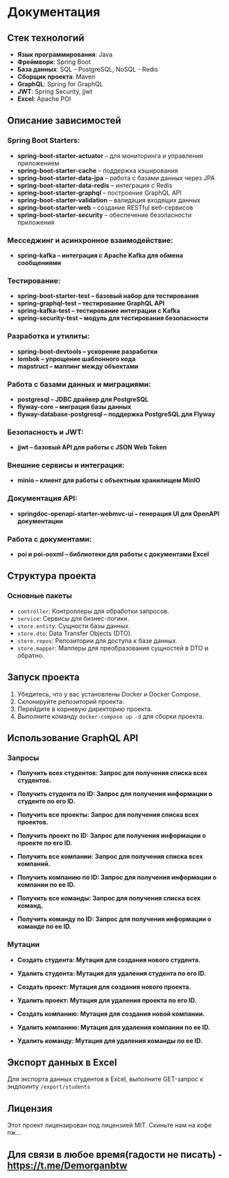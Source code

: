 # Документация

## Стек технологий

- **Язык программирования**: Java
- **Фреймворк**: Spring Boot
- **База данных**: SQL - PostgreSQL, NoSQL - Redis
- **Сборщик проекта**: Maven
- **GraphQL**: Spring for GraphQL
- **JWT**: Spring Security, jjwt
- **Excel**: Apache POI

## Описание зависимостей
###  **Spring Boot Starters:**

  - **spring-boot-starter-actuator** – для мониторинга и управления приложением
  - **spring-boot-starter-cache** – поддержка кэширования
  - **spring-boot-starter-data-jpa** – работа с базами данных через JPA
  - **spring-boot-starter-data-redis** – интеграция с Redis
  - **spring-boot-starter-graphql** – построение GraphQL API
  - **spring-boot-starter-validation** – валидация входящих данных
  - **spring-boot-starter-web** – создание RESTful веб-сервисов
  - **spring-boot-starter-security** – обеспечение безопасности приложения


### **Месседжинг и асинхронное взаимодействие:**

  - **spring-kafka – интеграция с Apache Kafka для обмена сообщениями**


### **Тестирование:**

  - **spring-boot-starter-test – базовый набор для тестирования**
  - **spring-graphql-test – тестирование GraphQL API**
  - **spring-kafka-test – тестирование интеграции с Kafka**
  - **spring-security-test – модуль для тестирования безопасности**


### **Разработка и утилиты:**

  - **spring-boot-devtools – ускорение разработки**
  - **lombok – упрощение шаблонного кода**
  - **mapstruct – маппинг между объектами**


### **Работа с базами данных и миграциями:**

  - **postgresql – JDBC драйвер для PostgreSQL**
  - **flyway-core – миграция базы данных**
  - **flyway-database-postgresql – поддержка PostgreSQL для Flyway**


###  **Безопасность и JWT:**

  - **jjwt – базовый API для работы с JSON Web Token**


### **Внешние сервисы и интеграция:**

  - **minio – клиент для работы с объектным хранилищем MinIO**


### **Документация API:**

  - **springdoc-openapi-starter-webmvc-ui – генерация UI для OpenAPI документации**


### **Работа с документами:**

  - **poi и poi-ooxml – библиотеки для работы с документами Excel**

## Структура проекта

### Основные пакеты

- `controller`: Контроллеры для обработки запросов.
- `service`: Сервисы для бизнес-логики.
- `store.entity`: Сущности базы данных.
- `store.dto`: Data Transfer Objects (DTO).
- `store.repos`: Репозитории для доступа к базе данных.
- `store.mapper`: Мапперы для преобразования сущностей в DTO и обратно.

## Запуск проекта

1. Убедитесь, что у вас установлены Docker и Docker Compose.
2. Склонируйте репозиторий проекта.
3. Перейдите в корневую директорию проекта.
4. Выполните команду `docker-compose up -d` для сборки проекта.

## Использование GraphQL API

### Запросы
- **Получить всех студентов: Запрос для получения списка всех студентов.**

- **Получить студента по ID: Запрос для получения информации о студенте по его ID.**

 - **Получить все проекты: Запрос для получения списка всех проектов.**

 - **Получить проект по ID: Запрос для получения информации о проекте по его ID.**

 - **Получить все компании: Запрос для получения списка всех компаний.**

 - **Получить компанию по ID: Запрос для получения информации о компании по ее ID.**

 - **Получить все команды: Запрос для получения списка всех команд.**

 - **Получить команду по ID: Запрос для получения информации о команде по ее ID.**

### Мутации
- **Создать студента: Мутация для создания нового студента.**

- **Удалить студента: Мутация для удаления студента по его ID.**

- **Создать проект: Мутация для создания нового проекта.**

- **Удалить проект: Мутация для удаления проекта по его ID.**

- **Создать компанию: Мутация для создания новой компании.**

- **Удалить компанию: Мутация для удаления компании по ее ID.**

- **Удалить команду: Мутация для удаления команды по ее ID.**

## Экспорт данных в Excel

Для экспорта данных студентов в Excel, выполните GET-запрос к эндпоинту `/export/students` 

## Лицензия

Этот проект лицензирован под лицензией MIT. Скиньте нам на кофе пж...

## Для связи в любое время(гадости не писать) - https://t.me/Demorganbtw